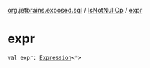 [org.jetbrains.exposed.sql](../index.md) / [IsNotNullOp](index.md) / [expr](.)

# expr

`val expr: `[`Expression`](../-expression/index.md)`<*>`